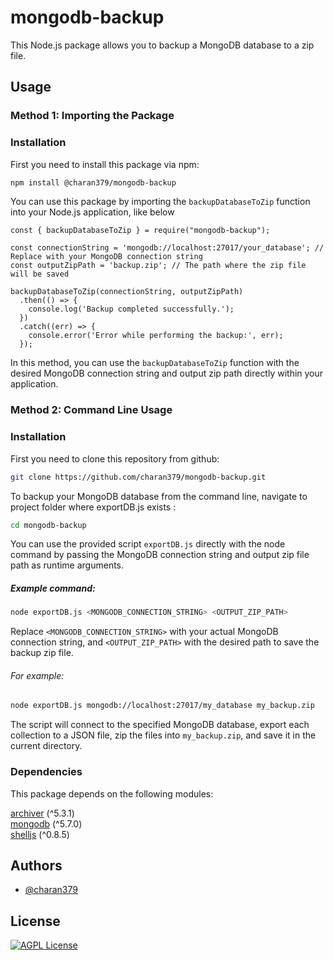 # mongodb-backup

This Node.js package allows you to backup a MongoDB database to a zip file.

## Usage

### Method 1: Importing the Package

### Installation

First you need to install this package via npm:

```bash
npm install @charan379/mongodb-backup
```

You can use this package by importing the `backupDatabaseToZip` function into your Node.js application, like below


```
const { backupDatabaseToZip } = require("mongodb-backup");

const connectionString = 'mongodb://localhost:27017/your_database'; // Replace with your MongoDB connection string
const outputZipPath = 'backup.zip'; // The path where the zip file will be saved

backupDatabaseToZip(connectionString, outputZipPath)
  .then(() => {
    console.log('Backup completed successfully.');
  })
  .catch((err) => {
    console.error('Error while performing the backup:', err);
  });
```

In this method, you can use the `backupDatabaseToZip` function with the desired MongoDB connection string and output zip path directly within your application.

### Method 2: Command Line Usage

### Installation

First you need to clone this repository from github:

```bash
git clone https://github.com/charan379/mongodb-backup.git
```

To backup your MongoDB database from the command line, navigate to project folder where exportDB.js exists :

```bash
cd mongodb-backup
```
You can use the provided script `exportDB.js` directly with the node command by passing the MongoDB connection string and output zip file path as runtime arguments.

##### Example command:

```bash
node exportDB.js <MONGODB_CONNECTION_STRING> <OUTPUT_ZIP_PATH>
```

Replace `<MONGODB_CONNECTION_STRING>` with your actual MongoDB connection string, and `<OUTPUT_ZIP_PATH>` with the desired path to save the backup zip file.

###### For example:

```bash
node exportDB.js mongodb://localhost:27017/my_database my_backup.zip
```

The script will connect to the specified MongoDB database, export each collection to a JSON file, zip the files into `my_backup.zip`, and save it in the current directory.


### Dependencies

This package depends on the following modules:

[archiver](https://www.npmjs.com/package/archiver) (^5.3.1)        
[mongodb](https://www.npmjs.com/package/mongodb) (^5.7.0)       
[shelljs](https://www.npmjs.com/package/shelljs) (^0.8.5)       

## Authors

- [@charan379](https://www.github.com/charan379)

## License

[![AGPL License](https://img.shields.io/badge/LICENSE-GNU%20AGPLv3-brightgreen)](https://www.gnu.org/licenses/agpl-3.0.en.html)